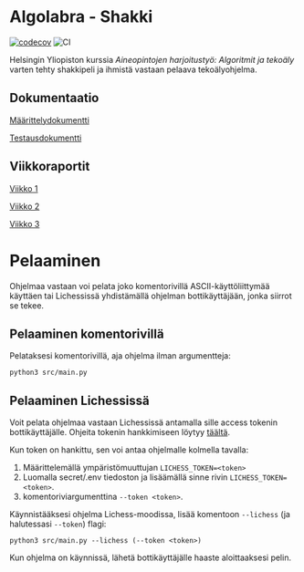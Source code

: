 # Algolabra - Shakki

[![codecov](https://codecov.io/gh/volepp/algolabra-shakki/graph/badge.svg?token=R4000SVQ04)](https://codecov.io/gh/volepp/algolabra-shakki)
![CI](https://github.com/volepp/algolabra-shakki/workflows/CI/badge.svg)

Helsingin Yliopiston kurssia *Aineopintojen harjoitustyö: Algoritmit ja tekoäly* varten tehty shakkipeli ja ihmistä vastaan pelaava tekoälyohjelma.

## Dokumentaatio

[Määrittelydokumentti](documentation/maarittelydokumentti.md)

[Testausdokumentti](documentation/testausdokumentti.md)

## Viikkoraportit

[Viikko 1](documentation/viikkoraportit/viikko1.md)

[Viikko 2](documentation/viikkoraportit/viikko2.md)

[Viikko 3](documentation/viikkoraportit/viikko3.md)

# Pelaaminen

Ohjelmaa vastaan voi pelata joko komentorivillä ASCII-käyttöliittymää käyttäen tai Lichessissä yhdistämällä ohjelman bottikäyttäjään, jonka siirrot se tekee. 

## Pelaaminen komentorivillä

Pelataksesi komentorivillä, aja ohjelma ilman argumentteja:

```
python3 src/main.py
```

## Pelaaminen Lichessissä

Voit pelata ohjelmaa vastaan Lichessissä antamalla sille access tokenin bottikäyttäjälle. Ohjeita tokenin hankkimiseen löytyy [täältä](https://github.com/lichess-bot-devs/lichess-bot/wiki/How-to-create-a-Lichess-OAuth-token).

Kun token on hankittu, sen voi antaa ohjelmalle kolmella tavalla:

1. Määrittelemällä ympäristömuuttujan `LICHESS_TOKEN=<token>`
1. Luomalla secret/.env tiedoston ja lisäämällä sinne rivin `LICHESS_TOKEN=<token>`.
1. komentoriviargumenttina `--token <token>`.

Käynnistääksesi ohjelma Lichess-moodissa, lisää komentoon `--lichess` (ja halutessasi `--token`) flagi:

```
python3 src/main.py --lichess (--token <token>)
```

Kun ohjelma on käynnissä, lähetä bottikäyttäjälle haaste aloittaaksesi pelin.